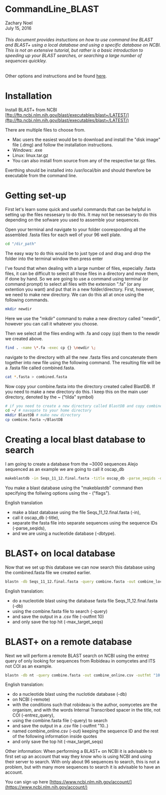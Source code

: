 # CommandLine_BLAST
Zachary Noel  
July 15, 2016  

###### This document provides instuctions on how to use command line BLAST and BLAST+ using a local database and using a specific database on NCBI. This is not an extensive tutorial, but rather is a basic introduction to speeding up your BLAST searches, or searching a large number of sequences quickley.
Other options and instructions and be found [here](http://www.ncbi.nlm.nih.gov/books/NBK279675/). 

# Installation
Install BLAST+ from NCBI [ftp://ftp.ncbi.nlm.nih.gov/blast/executables/blast+/LATEST/](ftp://ftp.ncbi.nlm.nih.gov/blast/executables/blast+/LATEST/)

There are multiple files to choose from.

* Mac users the easiest would be to download and install the "disk image" file (.dmg) and follow the installation instructions. 
* Windows: .exe 
* Linux: linux.tar.gz 
* You can also install from source from any of the respective tar.gz files.

Everthing should be installed into /usr/local/bin and should therefore be executable from the command line. 

# Getting set-up
First let's learn some quick and useful commands that can be helpful in setting up the files nessesary to do this. It may not be nessesary to do this depending on the sofware you used to assemble your sequences. 

Open your terminal and navigate to your folder cooresponding all the assembled .fasta files for each well of your 96 well plate.  

```bash
cd "/dir_path"
```
The easy way to do this would be to just type cd and drag and drop the folder into the terminal window then press enter 

I've found that when dealing with a large number of files, especially .fasta files, it can be difficult to select all those files in a directory and move them, if done by hand. So we are going to use a command using terminal (or command prompt) to select all files with the extension ".fa" (or any extention you want) and put that in a new folder/directory. First, however, we need to make  new directory. We can do this all at once using the following commands.


```bash
mkdir newdir
```
Here we use the "mkdir" command to make a new directory called "newdir", however you can call it whatever you choose. 

Then we select all the files ending with .fa and copy (cp) them to the newdir we created above. 

```bash
find . -name \*.fa -exec cp {} \newdir \;
```

navigate to the directory with all the new .fasta files and concatenate them together into new file using the following command. The resulting file will be a .fasta file called combined.fasta. 

```bash
cat *.fasta > combined.fasta
```

Now copy your combine.fasta into the directory created called BlastDB. If you need to make a new directory do this. 
I keep this on the main user directory, denoted by the ~ ("tilda" symbol)


```bash
# if you need to create a new directory called BlastDB and copy combined.fasta to that directory. 
cd ~/ # navagate to your home directory 
mkdir BlastDB # make new directory 
cp combine.fasta ~/BlastDB
```

# Creating a local blast database to search

I am going to create a database from the ~3000 sequences Alejo sequenced as an example we are going to call it oscap_db


```bash
makeblastdb -in Seqs_11_12.final.fasta -title oscap_db -parse_seqids -dbtype nucl
```
You make a blast database using the "makeblastdb" command then specifying the follwing options using the - ("flags").

English translation 

* make a blast database using the file Seqs_11_12.final.fasta (-in), 
* call it oscap_db (-title), 
* separate the fasta file into separate sequences using the sequence IDs (-parse_seqids), 
* and we are using a nucleotide database (-dbtype). 

# BLAST+ on local database

Now that we set up this database we can now search this database using the combined.fasta file we created earlier. 


```bash
blastn -db Seqs_11_12.final.fasta -query combine.fasta -out combine_local.csv -outfmt 10  -max_target_seqs 1
```

English translation: 

* do a nucleotide blast using the database fasta file Seqs_11_12.final.fasta (-db) 
* using the combine.fasta file to search (-query) 
* and save the output in a .csv file (-outfmt 10) 
* and only save the top hit (-max_target_seqs)

# BLAST+ on a remote database

Next we will perform a remote BLAST search on NCBI using the entrez query of only looking for sequences from Robideau in oomycetes and ITS not COI as an example. 


```bash
blastn -db nt -query combine.fasta -out combine_online.csv -outfmt "10 qseqid salltitles staxids sseqid pident length mismatch gapopen qstart qend sstart send " -max_target_seqs 1 -remote -entrez_query "robideau[author] AND oomycetes[orgn] AND Internal Transcribed spacer NOT COI"
```

English translation: 

* do a nucleotide blast using the nuclotide database (-db) 
* on NCBI (-remote) 
* with the conditions such that robideau is the author, oomycetes are the organism, and with the words Internal Transcribed spacer in the title, not COI (-entrez_query), 
* using the combine.fasta file (-query) to search 
* and save the output in a .csv file (-outfmt "10..) 
* named combine_online.csv (-out) keeping the sequence ID and the rest of the following information inside quotes 
* and only save the top hit (-max_target_seqs)

Other information: When performing a BLAST+ on NCBI it is advisable to first set up an account that way they know who is using NCBI and using their server to search. With only about 96 sequences to search, this is not a problem, but with many more sequences to search it is advisable to have an account. 

You can sign up here [https://www.ncbi.nlm.nih.gov/account/](https://www.ncbi.nlm.nih.gov/account/) 
